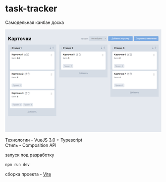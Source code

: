# task-tracker

Самодельная канбан доска  

![Screenshot](/src/assets/screenshot.png)

Технологии - VueJS 3.0 + Typescript  
Стиль - Composition API  

запуск под разработку  
```sh
npm run dev
```

cборка проекта - [Vite](https://vitejs.dev/config/)    
